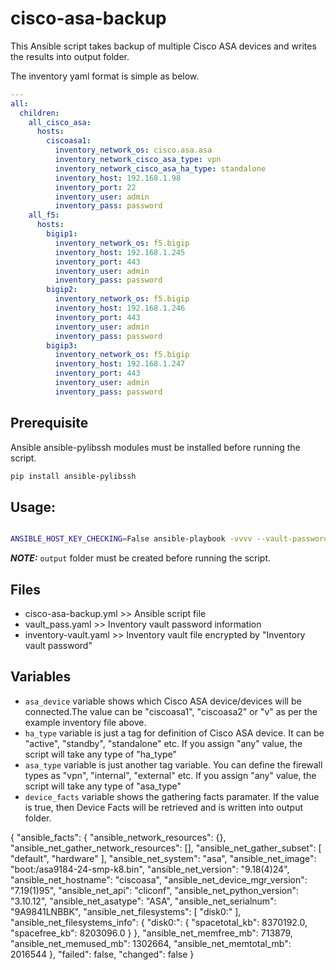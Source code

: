# cisco-asa-backup

This Ansible script takes backup of multiple Cisco ASA devices and writes the results into output folder.

The inventory yaml format is simple as below.

```yml
---
all:
  children:
    all_cisco_asa:
      hosts:
        ciscoasa1:
          inventory_network_os: cisco.asa.asa
          inventory_network_cisco_asa_type: vpn
          inventory_network_cisco_asa_ha_type: standalone
          inventory_host: 192.168.1.98
          inventory_port: 22
          inventory_user: admin
          inventory_pass: password
    all_f5:
      hosts:
        bigip1:
          inventory_network_os: f5.bigip
          inventory_host: 192.168.1.245
          inventory_port: 443
          inventory_user: admin
          inventory_pass: password
        bigip2:
          inventory_network_os: f5.bigip
          inventory_host: 192.168.1.246
          inventory_port: 443
          inventory_user: admin
          inventory_pass: password
        bigip3:
          inventory_network_os: f5.bigip
          inventory_host: 192.168.1.247
          inventory_port: 443
          inventory_user: admin
          inventory_pass: password
```

## Prerequisite
Ansible ansible-pylibssh modules must be installed before running the script.
```bash
pip install ansible-pylibssh
```

## Usage:
```bash

ANSIBLE_HOST_KEY_CHECKING=False ansible-playbook -vvvv --vault-password-file vault_pass.yaml -i inventory-vault.yaml cisco-asa-backup.yml --extra-vars="asa_device=ciscoasa1" --extra-vars="ha_type=standalone" --extra-vars="asa_type=vpn" --extra-vars="device_facts=true"
```

**_NOTE:_**  `output` folder must be created before running the script.


## Files
- cisco-asa-backup.yml >> Ansible script file
- vault_pass.yaml >> Inventory vault password information
- inventory-vault.yaml >> Inventory vault file encrypted by "Inventory vault password"

## Variables
- `asa_device` variable shows which Cisco ASA device/devices will be connected.The value can be "ciscoasa1", "ciscoasa2" or "v" as per the example inventory file above.
- `ha_type` variable is just a tag for definition of Cisco ASA device. It can be "active", "standby", "standalone" etc. If you assign "any" value, the script will take any type of "ha_type"
- `asa_type` variable is just another tag variable. You can define the firewall types as "vpn", "internal", "external" etc. If you assign "any" value, the script will take any type of "asa_type"
- `device_facts` variable shows the gathering facts paramater. If the value is true, then Device Facts will be retrieved and is written into output folder.

{
	"ansible_facts": {
		"ansible_network_resources": {},
		"ansible_net_gather_network_resources": [],
		"ansible_net_gather_subset": [
			"default",
			"hardware"
		],
		"ansible_net_system": "asa",
		"ansible_net_image": "boot:/asa9184-24-smp-k8.bin",
		"ansible_net_version": "9.18(4)24",
		"ansible_net_hostname": "ciscoasa",
		"ansible_net_device_mgr_version": "7.19(1)95",
		"ansible_net_api": "cliconf",
		"ansible_net_python_version": "3.10.12",
		"ansible_net_asatype": "ASA",
		"ansible_net_serialnum": "9A9841LNBBK",
		"ansible_net_filesystems": [
			"disk0:"
		],
		"ansible_net_filesystems_info": {
			"disk0:": {
				"spacetotal_kb": 8370192.0,
				"spacefree_kb": 8203096.0
			}
		},
		"ansible_net_memfree_mb": 713879,
		"ansible_net_memused_mb": 1302664,
		"ansible_net_memtotal_mb": 2016544
	},
	"failed": false,
	"changed": false
}

